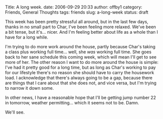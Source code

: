 Title: A long week.
date: 2006-09-29 20:33
author: offby1
category: Friends, General Thoughts
tags: friends
slug: a-long-week
status: draft

This week has been pretty stressful all around, but in the last few days, thanks in no small part to Char, I\'ve been feeling more relaxed. We\'ve been a bit tense, but it\'s\... nicer. And I\'m feeling better about life as a whole than I have for a long while.

I\'m trying to do more work around the house, partly because Char\'s taking a class plus working full time\... well, she *was* working full time. She goes back to her sane schedule this coming week, which will mean I\'ll get to see more of her. The other reason I want to do more around the house is simple: I\'ve had it pretty good for a long time, but as long as Char\'s working to pay for our lifestyle there\'s no reason she should have to carry the housework load. I acknowledge that there\'s always going to be a gap, because there are things that I care about that she does not, and vice versa, but I\'m trying to narrow it down some.

In other news, I have a reasonable hope that I\'ll be getting jump number 22 in tomorrow, weather permitting\... which it seems not to be. Damn.

We\'ll see.
